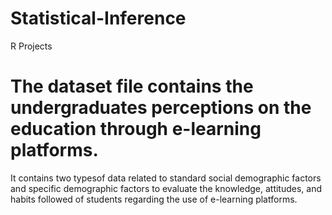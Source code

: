 # Statistical-Inference
R Projects
# The dataset file contains the undergraduates perceptions on the education through e-learning platforms. 
It contains two typesof data related to standard social demographic factors and specific 
demographic factors to evaluate the knowledge, attitudes, and habits followed of students 
regarding the use of e-learning platforms.

